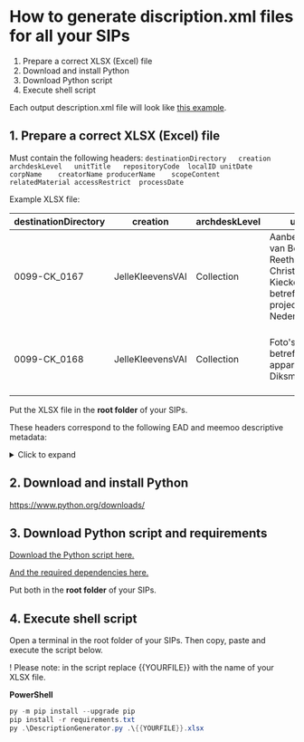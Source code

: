 # How to generate discription.xml files for all your SIPs

1. Prepare a correct XLSX (Excel) file
2. Download and install Python
3. Download Python script
4. Execute shell script

Each output description.xml file will look like [this example](https://github.com/Automatic-Ingest-Digital-Archives/SCALA/blob/main/Manual%20Ingest/DescriptionXML/ExampleXmlOutput.xml).

## 1. Prepare a correct XLSX (Excel) file

Must contain the following headers:
`destinationDirectory	creation	archdeskLevel	unitTitle	repositoryCode	localID	unitDate	corpName	creatorName	producerName	scopeContent	relatedMaterial	accessRestrict	processDate
`

Example XLSX file:

| destinationDirectory | creation         | archdeskLevel | unitTitle                                                                                           | repositoryCode | localID      | unitDate  | corpName | creatorName | producerName | scopeContent                                                                                                                                                                                                                                   | relatedMaterial | accessRestrict               | processDate |
|----------------------|------------------|---------------|----------------------------------------------------------------------------------------------------|----------------|--------------|-----------|----------|-------------|--------------|------------------------------------------------------------------------------------------------------------------------------------------------------------------------------------------------------------------------------------------------|-----------------|------------------------------|-------------|
| 0099-CK_0167         | JelleKleevensVAI | Collection    | Aanbevelingsbrief van Bob van Reeth   voor Christian Kieckens betreffende een project te Nederland | BE/653717      | 0099-CK_0167 | 2010/..   | Vai      | Vai         | SCALA?       | Bevat 3 scans van een vraag van Cees Nagelkerke aan Bob van Reeth. |                 | Enkel raadpleegbaar door Vai | 23/09/2021  |
| 0099-CK_0168         | JelleKleevensVAI | Collection    | Foto's betreffende een appartement   te Diksmuide                                                  | BE/653717      | 0099-CK_0168 | 2005/2016 | Vai      | Vai         | SCALA?       | Bevat foto's allerlei betreffende een appartement in Diksmuide. |                 | Enkel raadpleegbaar door Vai | 23/09/2021  |

Put the XLSX file in the **root folder** of your SIPs.

These headers correspond to the following EAD and meemoo descriptive metadata:
<details>
  <summary>Click to expand</summary>

| XLSX header          |       RODA-IN interface      |                RODA-IN SCALA EAD                |            MEEMOO SIDECAR            |
|----------------------|:----------------------------:|:-----------------------------------------------:|:------------------------------------:|
| destinationDirectory |                              |                                                 |                                      |
| creation             |                              |                                                 |                                      |
| scalaUUID            | scala UUID                   | ead/archdesc/did/unitid@label="scalaId"         | /viaa/dc_identifier_localids/scalaId |
| localID              | local ID                     | ead/archdesc/did/unitid@label="localId"         | /viaa/dc_identifier_localid          |
| archdeskLevel        | type                         | ead/archdesc@level="collection"                 |                                      |
| unitTitle            | title                        | ead/archdesc/did/unittitle                      | /viaa/dc_title                       |
| unitDate             | date(s)                      | ead/archdesc/did/unitdate                       |                                      |
| creatorName          | archive creator(s)           | ead/archdesc/did/origination@label="creator"    | /viaa/dc_creators/Archiefvormer      |
| producerName         | producer                     | ead/archdesc/did/origination@label="producer"   | /viaa/dc_publishers/publisher        |
| repositoryCode       | repository ID                | ead/archdesc/did/unitid @label="repositorycode" |                                      |
| corpName             | repository name              | ead/archdesc/did/repository/corpname            | /viaa/CP                             |
|     scopeContent     | scope / content              | ead/archdesc/did/scopecontent                   | /viaa/dc_description                 |
| accessRestrict       | conditions governing access  | ead/archdesc/did/accessrestrict                 | /viaa/dc_rights_comment              |
| relatedMaterial      | related units of description | ead/archdesc/did/relatedmaterial                | /viaa/dc_titles/archief              |
| processDate          | date of creation             | ead/archdesc/procesinfo                         |                                      |

</details>

## 2. Download and install Python

https://www.python.org/downloads/

## 3. Download Python script and requirements

[Download the Python script here.](https://github.com/Automatic-Ingest-Digital-Archives/SCALA/blob/main/Referenced%20Files/DescriptionXML/DescriptionGenerator.py)

[And the required dependencies here.](https://github.com/Automatic-Ingest-Digital-Archives/SCALA/blob/main/Referenced%20Files/DescriptionXML/requirements.txt)

Put both in the **root folder** of your SIPs.

## 4. Execute shell script

Open a terminal in the root folder of your SIPs. Then copy, paste and execute the script below.

! Please note: in the script replace {{YOURFILE}} with the name of your XLSX file.

<b>PowerShell</b>

```powershell
py -m pip install --upgrade pip
pip install -r requirements.txt
py .\DescriptionGenerator.py .\{{YOURFILE}}.xlsx
```
